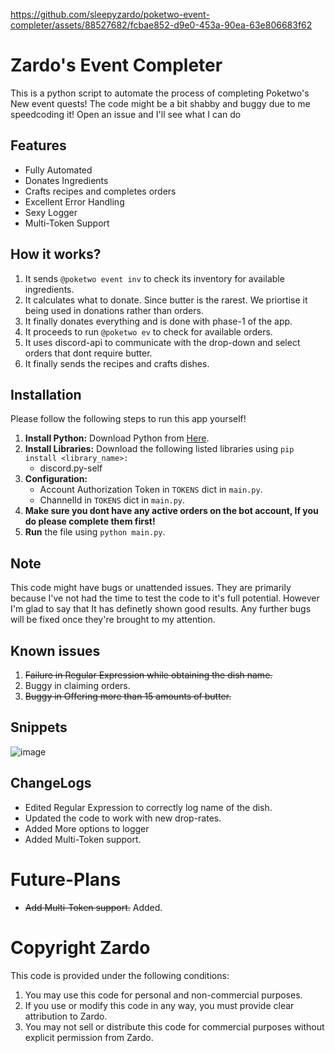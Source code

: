 
https://github.com/sleepyzardo/poketwo-event-completer/assets/88527682/fcbae852-d9e0-453a-90ea-63e806683f62
# Zardo's Event Completer 

This is a python script to automate the process of completing Poketwo's New event quests! The code might be a bit shabby and buggy due to me speedcoding it! Open an issue and I'll see what I can do

## Features
- Fully Automated
- Donates Ingredients
- Crafts recipes and completes orders
- Excellent Error Handling
- Sexy Logger
- Multi-Token Support
## How it works?
1. It sends `@poketwo event inv` to check its inventory for available ingredients.
2. It calculates what to donate. Since butter is the rarest. We priortise it being used in donations rather than orders.
3. It finally donates everything and is done with phase-1 of the app.
4. It proceeds to run `@poketwo ev` to check for available orders.
5. It uses discord-api to communicate with the drop-down and select orders that dont require butter.
6. It finally sends the recipes and crafts dishes.

## Installation

Please follow the following steps to run this app yourself!

1. **Install Python:** Download Python from [Here](https://www.python.org/downloads/).
2. **Install Libraries:** Download the following listed libraries using ```pip install <library_name>:```
   - discord.py-self
3. **Configuration:**
   - Account Authorization Token in `TOKENS` dict in `main.py`.
   - ChannelId in `TOKENS` dict in `main.py`.
4. **Make sure you dont have any active orders on the bot account, If you do please complete them first!**
4. **Run** the file using `python main.py`.



## Note
This code might have bugs or unattended issues. They are primarily because I've not had the time to test the code to it's full potential. However I'm glad to say that It has definetly shown good results. Any further bugs will be fixed once they're brought to my attention.


## Known issues
1. ~~Failure in Regular Expression while obtaining the dish name.~~
2. Buggy in claiming orders.
3. ~~Buggy in Offering more than 15 amounts of butter.~~

## Snippets 
![image](https://github.com/sleepyzardo/poketwo-event-completer/assets/88527682/2ce5827b-f4d6-4a35-ad27-b531e04eea62)




## ChangeLogs
- Edited Regular Expression to correctly log name of the dish.
- Updated the code to work with new drop-rates.
- Added More options to logger
- Added Multi-Token support.

# Future-Plans
- ~~Add Multi-Token support.~~ Added.




# Copyright Zardo

This code is provided under the following conditions:
1. You may use this code for personal and non-commercial purposes.
2. If you use or modify this code in any way, you must provide clear attribution to Zardo.
3. You may not sell or distribute this code for commercial purposes without explicit permission from Zardo.
